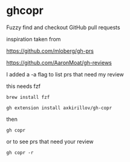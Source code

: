 # ghcopr
Fuzzy find and checkout GitHub pull requests

inspiration taken from

https://github.com/mloberg/gh-prs

https://github.com/AaronMoat/gh-reviews

I added a -a flag to list prs that need my review

this needs fzf
```
brew install fzf
```

```
gh extension install axkirillov/gh-copr
```

then 
```
gh copr
```
or to see prs that need your review
```
gh copr -r
```
